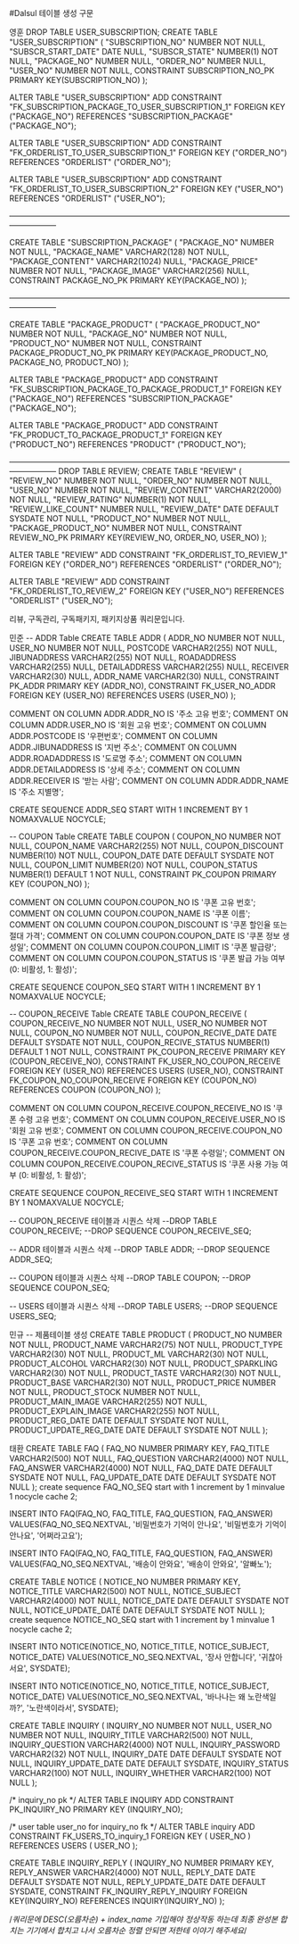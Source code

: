 #Dalsul 테이블 생성 구문

영훈
DROP TABLE USER_SUBSCRIPTION;
CREATE TABLE "USER_SUBSCRIPTION" (
	"SUBSCRIPTION_NO"	NUMBER		NOT NULL,
	"SUBSCR_START_DATE"	DATE		NULL,
	"SUBSCR_STATE"	NUMBER(1)		NOT NULL,
	"PACKAGE_NO"	NUMBER		NULL,
	"ORDER_NO"	NUMBER		NULL,
	"USER_NO"	NUMBER		NOT NULL,
    CONSTRAINT SUBSCRIPTION_NO_PK PRIMARY KEY(SUBSCRIPTION_NO)
);


ALTER TABLE "USER_SUBSCRIPTION" ADD CONSTRAINT "FK_SUBSCRIPTION_PACKAGE_TO_USER_SUBSCRIPTION_1" FOREIGN KEY ("PACKAGE_NO")
REFERENCES "SUBSCRIPTION_PACKAGE" ("PACKAGE_NO");

ALTER TABLE "USER_SUBSCRIPTION" ADD CONSTRAINT "FK_ORDERLIST_TO_USER_SUBSCRIPTION_1" FOREIGN KEY ("ORDER_NO")
REFERENCES "ORDERLIST" ("ORDER_NO");

ALTER TABLE "USER_SUBSCRIPTION" ADD CONSTRAINT "FK_ORDERLIST_TO_USER_SUBSCRIPTION_2" FOREIGN KEY ("USER_NO")
REFERENCES "ORDERLIST" ("USER_NO");

——————————————————————————————————————————

CREATE TABLE "SUBSCRIPTION_PACKAGE" (
	"PACKAGE_NO"	NUMBER		NOT NULL,
	"PACKAGE_NAME"	VARCHAR2(128)		NOT NULL,
	"PACKAGE_CONTENT"	VARCHAR2(1024)		NULL,
	"PACKAGE_PRICE"	NUMBER		NOT NULL,
	"PACKAGE_IMAGE"	VARCHAR2(256)		NULL,
    CONSTRAINT PACKAGE_NO_PK PRIMARY KEY(PACKAGE_NO)
);



——————————————————————————————————————————

CREATE TABLE "PACKAGE_PRODUCT" (
	"PACKAGE_PRODUCT_NO"	NUMBER		NOT NULL,
	"PACKAGE_NO"	NUMBER		NOT NULL,
	"PRODUCT_NO"	NUMBER		NOT NULL,
    CONSTRAINT PACKAGE_PRODUCT_NO_PK PRIMARY KEY(PACKAGE_PRODUCT_NO, PACKAGE_NO, PRODUCT_NO)
);

ALTER TABLE "PACKAGE_PRODUCT" ADD CONSTRAINT "FK_SUBSCRIPTION_PACKAGE_TO_PACKAGE_PRODUCT_1" FOREIGN KEY ("PACKAGE_NO")
REFERENCES "SUBSCRIPTION_PACKAGE" ("PACKAGE_NO");

ALTER TABLE "PACKAGE_PRODUCT" ADD CONSTRAINT "FK_PRODUCT_TO_PACKAGE_PRODUCT_1" FOREIGN KEY ("PRODUCT_NO")
REFERENCES "PRODUCT" ("PRODUCT_NO");

——————————————————————————————————————————
DROP TABLE REVIEW;
CREATE TABLE "REVIEW" (
	"REVIEW_NO"	NUMBER		NOT NULL,
	"ORDER_NO"	NUMBER		NOT NULL,
	"USER_NO"	NUMBER		NOT NULL,
	"REVIEW_CONTENT"	VARCHAR2(2000)		NOT NULL,
	"REVIEW_RATING"	NUMBER(1)		NOT NULL,
	"REVIEW_LIKE_COUNT"	NUMBER		NULL,
	"REVIEW_DATE"	DATE	DEFAULT SYSDATE	NOT NULL,
	"PRODUCT_NO"	NUMBER		NOT NULL,
	"PACKAGE_PRODUCT_NO"	NUMBER		NOT NULL,
    CONSTRAINT REVIEW_NO_PK PRIMARY KEY(REVIEW_NO, ORDER_NO, USER_NO)
);

ALTER TABLE "REVIEW" ADD CONSTRAINT "FK_ORDERLIST_TO_REVIEW_1" FOREIGN KEY ("ORDER_NO")
REFERENCES "ORDERLIST" ("ORDER_NO");

ALTER TABLE "REVIEW" ADD CONSTRAINT "FK_ORDERLIST_TO_REVIEW_2" FOREIGN KEY ("USER_NO")
REFERENCES "ORDERLIST" ("USER_NO");




리뷰, 구독관리, 구독패키지, 패키지상품 
쿼리문입니다.



민준
-- ADDR Table
CREATE TABLE ADDR (
    ADDR_NO NUMBER NOT NULL,
    USER_NO NUMBER NOT NULL,
    POSTCODE VARCHAR2(255) NOT NULL,
    JIBUNADDRESS VARCHAR2(255) NOT NULL,
    ROADADDRESS VARCHAR2(255) NULL,
    DETAILADDRESS VARCHAR2(255) NULL,
    RECEIVER VARCHAR2(30) NULL,
    ADDR_NAME VARCHAR2(30) NULL,
    CONSTRAINT PK_ADDR PRIMARY KEY (ADDR_NO),
    CONSTRAINT FK_USER_NO_ADDR FOREIGN KEY (USER_NO) REFERENCES USERS (USER_NO)
);

COMMENT ON COLUMN ADDR.ADDR_NO IS '주소 고유 번호';
COMMENT ON COLUMN ADDR.USER_NO IS '회원 고유 번호';
COMMENT ON COLUMN ADDR.POSTCODE IS '우편번호';
COMMENT ON COLUMN ADDR.JIBUNADDRESS IS '지번 주소';
COMMENT ON COLUMN ADDR.ROADADDRESS IS '도로명 주소';
COMMENT ON COLUMN ADDR.DETAILADDRESS IS '상세 주소';
COMMENT ON COLUMN ADDR.RECEIVER IS '받는 사람';
COMMENT ON COLUMN ADDR.ADDR_NAME IS '주소 지별명';

CREATE SEQUENCE ADDR_SEQ
START WITH 1
INCREMENT BY 1
NOMAXVALUE
NOCYCLE;

-- COUPON Table
CREATE TABLE COUPON (
    COUPON_NO NUMBER NOT NULL,
    COUPON_NAME VARCHAR2(255) NOT NULL,
    COUPON_DISCOUNT NUMBER(10) NOT NULL,
    COUPON_DATE DATE DEFAULT SYSDATE NOT NULL,
    COUPON_LIMIT NUMBER(20) NOT NULL,
    COUPON_STATUS NUMBER(1) DEFAULT 1 NOT NULL,
    CONSTRAINT PK_COUPON PRIMARY KEY (COUPON_NO)
);

COMMENT ON COLUMN COUPON.COUPON_NO IS '쿠폰 고유 번호';
COMMENT ON COLUMN COUPON.COUPON_NAME IS '쿠폰 이름';
COMMENT ON COLUMN COUPON.COUPON_DISCOUNT IS '쿠폰 할인율 또는 절대 가격';
COMMENT ON COLUMN COUPON.COUPON_DATE IS '쿠폰 정보 생성일';
COMMENT ON COLUMN COUPON.COUPON_LIMIT IS '쿠폰 발급량';
COMMENT ON COLUMN COUPON.COUPON_STATUS IS '쿠폰 발급 가능 여부 (0: 비활성, 1: 활성)';

CREATE SEQUENCE COUPON_SEQ
START WITH 1
INCREMENT BY 1
NOMAXVALUE
NOCYCLE;

-- COUPON_RECEIVE Table
CREATE TABLE COUPON_RECEIVE (
    COUPON_RECEIVE_NO NUMBER NOT NULL,
    USER_NO NUMBER NOT NULL,
    COUPON_NO NUMBER NOT NULL,
    COUPON_RECIVE_DATE DATE DEFAULT SYSDATE NOT NULL,
    COUPON_RECIVE_STATUS NUMBER(1) DEFAULT 1 NOT NULL,
    CONSTRAINT PK_COUPON_RECEIVE PRIMARY KEY (COUPON_RECEIVE_NO),
    CONSTRAINT FK_USER_NO_COUPON_RECEIVE FOREIGN KEY (USER_NO) REFERENCES USERS (USER_NO),
    CONSTRAINT FK_COUPON_NO_COUPON_RECEIVE FOREIGN KEY (COUPON_NO) REFERENCES COUPON (COUPON_NO)
);

COMMENT ON COLUMN COUPON_RECEIVE.COUPON_RECEIVE_NO IS '쿠폰 수령 고유 번호';
COMMENT ON COLUMN COUPON_RECEIVE.USER_NO IS '회원 고유 번호';
COMMENT ON COLUMN COUPON_RECEIVE.COUPON_NO IS '쿠폰 고유 번호';
COMMENT ON COLUMN COUPON_RECEIVE.COUPON_RECIVE_DATE IS '쿠폰 수령일';
COMMENT ON COLUMN COUPON_RECEIVE.COUPON_RECIVE_STATUS IS '쿠폰 사용 가능 여부 (0: 비활성, 1: 활성)';

CREATE SEQUENCE COUPON_RECEIVE_SEQ
START WITH 1
INCREMENT BY 1
NOMAXVALUE
NOCYCLE;

-- COUPON_RECEIVE 테이블과 시퀀스 삭제
--DROP TABLE COUPON_RECEIVE;
--DROP SEQUENCE COUPON_RECEIVE_SEQ;

-- ADDR 테이블과 시퀀스 삭제
--DROP TABLE ADDR;
--DROP SEQUENCE ADDR_SEQ;

-- COUPON 테이블과 시퀀스 삭제
--DROP TABLE COUPON;
--DROP SEQUENCE COUPON_SEQ;

-- USERS 테이블과 시퀀스 삭제
--DROP TABLE USERS;
--DROP SEQUENCE USERS_SEQ;

민규
-- 제품테이블 생성
CREATE TABLE PRODUCT (
   PRODUCT_NO               NUMBER              NOT NULL,
   PRODUCT_NAME   VARCHAR2(75)      NOT NULL,
   PRODUCT_TYPE              VARCHAR2(30)      NOT NULL,
   PRODUCT_ML               VARCHAR2(30)      NOT NULL,
   PRODUCT_ALCOHOL           VARCHAR2(30)      NOT NULL,
   PRODUCT_SPARKLING       VARCHAR2(30)      NOT NULL,
   PRODUCT_TASTE           VARCHAR2(30)      NOT NULL,
   PRODUCT_BASE           VARCHAR2(30)      NOT NULL,
   PRODUCT_PRICE           NUMBER              NOT NULL,
   PRODUCT_STOCK           NUMBER              NOT NULL,
   PRODUCT_MAIN_IMAGE       VARCHAR2(255)      NOT NULL,
   PRODUCT_EXPLAIN_IMAGE   VARCHAR2(255)      NOT NULL,
   PRODUCT_REG_DATE       DATE     DEFAULT SYSDATE     NOT NULL,
   PRODUCT_UPDATE_REG_DATE   DATE    DEFAULT SYSDATE    NOT NULL
);


태환
CREATE TABLE FAQ (
    FAQ_NO NUMBER PRIMARY KEY,
    FAQ_TITLE VARCHAR2(500) NOT NULL,
    FAQ_QUESTION VARCHAR2(4000) NOT NULL,
    FAQ_ANSWER VARCHAR2(4000) NOT NULL,
    FAQ_DATE DATE DEFAULT SYSDATE NOT NULL,
    FAQ_UPDATE_DATE DATE DEFAULT SYSDATE NOT NULL
);
create sequence FAQ_NO_SEQ
start with 1
increment by 1
minvalue 1
nocycle
cache 2;

INSERT INTO FAQ(FAQ_NO, FAQ_TITLE, FAQ_QUESTION, FAQ_ANSWER)
VALUES(FAQ_NO_SEQ.NEXTVAL, '비밀번호가 기억이 안나요', '비밀번호가 기억이 안나요', '어쩌라고요');

INSERT INTO FAQ(FAQ_NO, FAQ_TITLE, FAQ_QUESTION, FAQ_ANSWER)
VALUES(FAQ_NO_SEQ.NEXTVAL, '배송이 안와요', '배송이 안와요', '알빠노');

CREATE TABLE NOTICE (
    NOTICE_NO NUMBER PRIMARY KEY,
    NOTICE_TITLE VARCHAR2(500) NOT NULL,
    NOTICE_SUBJECT VARCHAR2(4000) NOT NULL,
    NOTICE_DATE DATE DEFAULT SYSDATE NOT NULL,
    NOTICE_UPDATE_DATE DATE DEFAULT SYSDATE NOT NULL
);
create sequence NOTICE_NO_SEQ
start with 1
increment by 1
minvalue 1
nocycle
cache 2;

INSERT INTO NOTICE(NOTICE_NO, NOTICE_TITLE, NOTICE_SUBJECT, NOTICE_DATE)
VALUES(NOTICE_NO_SEQ.NEXTVAL, '장사 안합니다', '귀찮아서요', SYSDATE);

INSERT INTO NOTICE(NOTICE_NO, NOTICE_TITLE, NOTICE_SUBJECT, NOTICE_DATE)
VALUES(NOTICE_NO_SEQ.NEXTVAL, '바나나는 왜 노란색일까?', '노란색이라서', SYSDATE);

CREATE TABLE INQUIRY (
    INQUIRY_NO NUMBER NOT NULL,
    USER_NO NUMBER NOT NULL,
    INQUIRY_TITLE VARCHAR2(500) NOT NULL,
    INQUIRY_QUESTION VARCHAR2(4000) NOT NULL,
    INQUIRY_PASSWORD VARCHAR2(32) NOT NULL,
    INQUIRY_DATE DATE DEFAULT SYSDATE NOT NULL,
    INQUIRY_UPDATE_DATE DATE DEFAULT SYSDATE,
    INQUIRY_STATUS VARCHAR2(100) NOT NULL,
    INQUIRY_WHETHER VARCHAR2(100) NOT NULL
);

/* inquiry_no pk */
ALTER TABLE INQUIRY
ADD CONSTRAINT PK_INQUIRY_NO PRIMARY KEY (INQUIRY_NO);




/* user table user_no for inquiry_no fk */
ALTER TABLE inquiry ADD CONSTRAINT FK_USERS_TO_inquiry_1 FOREIGN KEY (
   USER_NO
)
REFERENCES USERS (
   USER_NO
);

CREATE TABLE INQUIRY_REPLY (
    INQUIRY_NO NUMBER PRIMARY KEY, 
    REPLY_ANSWER VARCHAR2(4000) NOT NULL,
    REPLY_DATE DATE DEFAULT SYSDATE NOT NULL,
    REPLY_UPDATE_DATE DATE DEFAULT SYSDATE,
    CONSTRAINT FK_INQUIRY_REPLY_INQUIRY
    FOREIGN KEY(INQUIRY_NO) REFERENCES INQUIRY(INQUIRY_NO)
);

/*쿼리문에 DESC(오름차순) + index_name 기입해야 정상작동 하는데 최종 완성본 합치는 기기에서 합치고 나서 오름차순 정렬 안되면 저한테 이야기 해주세요*/
